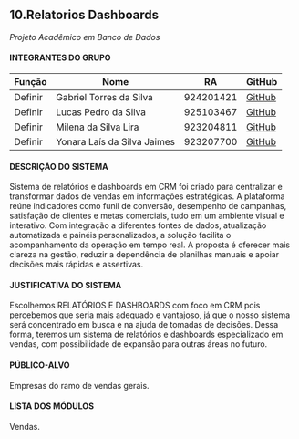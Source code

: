 
## 10.Relatorios Dashboards
_Projeto Acadêmico em Banco de Dados_

#### INTEGRANTES DO GRUPO

| Função | Nome | RA | GitHub |
|--------|------|----|--------|
| Definir | Gabriel Torres da Silva | 924201421 | [GitHub](https://github.com/GB-Torress) |
| Definir | Lucas Pedro da Silva | 925103467 | [GitHub](https://github.com/lucspedr) |
| Definir | Milena da Silva Lira | 923204811 | [GitHub]() |
| Definir | Yonara Laís da Silva Jaimes | 923207700 | [GitHub]() |


#### DESCRIÇÃO DO SISTEMA
Sistema de relatórios e dashboards em CRM foi criado para centralizar e transformar dados de vendas em informações estratégicas. A plataforma reúne indicadores como funil de conversão, desempenho de campanhas, satisfação de clientes e metas comerciais, tudo em um ambiente visual e interativo. Com integração a diferentes fontes de dados, atualização automatizada e painéis personalizados, a solução facilita o acompanhamento da operação em tempo real. A proposta é oferecer mais clareza na gestão, reduzir a dependência de planilhas manuais e apoiar decisões mais rápidas e assertivas.

#### JUSTIFICATIVA DO SISTEMA
Escolhemos RELATÓRIOS E DASHBOARDS com foco em CRM pois percebemos que seria mais adequado e vantajoso, já que o nosso sistema será concentrado em busca e na ajuda de tomadas de decisões. Dessa forma, teremos um sistema de relatórios e dashboards especializado em vendas, com possibilidade de expansão para outras áreas no futuro.

#### PÚBLICO-ALVO
Empresas do ramo de vendas gerais.

#### LISTA DOS MÓDULOS
Vendas.
